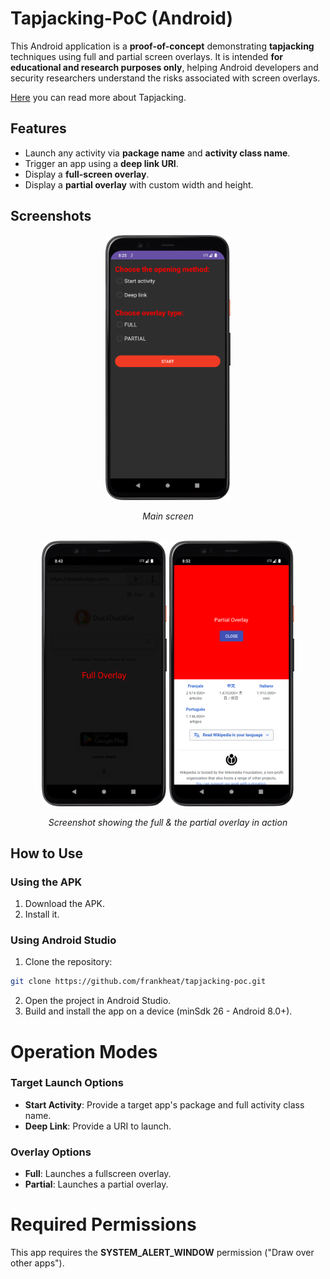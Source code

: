 # Tapjacking-PoC (Android)

This Android application is a **proof-of-concept** demonstrating **tapjacking** techniques using full and partial screen overlays. It is intended **for educational and research purposes only**, helping Android developers and security researchers understand the risks associated with screen overlays.

[Here](https://developer.android.com/privacy-and-security/risks/tapjacking) you can read more about Tapjacking.


## Features

- Launch any activity via **package name** and **activity class name**.
- Trigger an app using a **deep link URI**.
- Display a **full-screen overlay**.
- Display a **partial overlay** with custom width and height.

## Screenshots

<div align="center">
    <img src="screenshots/screenshot_1.png" alt="Screenshot" width="200"/>
    <p><em>Main screen</em></p>
</div>

<br>

<div align="center">
    <img src="screenshots/screenshot_2.png" alt="Screenshot" width="200"/>
    <img src="screenshots/screenshot_3.png" alt="Screenshot" width="200"/>
    <p><em>Screenshot showing the full & the partial overlay in action</em></p>
</div>


## How to Use

### Using the APK
1. Download the APK.
2. Install it.

### Using Android Studio
1. Clone the repository:
```bash
git clone https://github.com/frankheat/tapjacking-poc.git
```
2. Open the project in Android Studio.
3. Build and install the app on a device (minSdk 26 - Android 8.0+).


# Operation Modes
### Target Launch Options
- **Start Activity**: Provide a target app's package and full activity class name.
- **Deep Link**: Provide a URI to launch.

### Overlay Options
- **Full**: Launches a fullscreen overlay.
- **Partial**: Launches a partial overlay.


# Required Permissions
This app requires the **SYSTEM_ALERT_WINDOW** permission ("Draw over other apps").